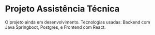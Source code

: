# Projeto Assistência Técnica

O projeto ainda em desenvolvimento. Tecnologias usadas:
Backend com Java Springboot, Postgres, e Frontend com React.
